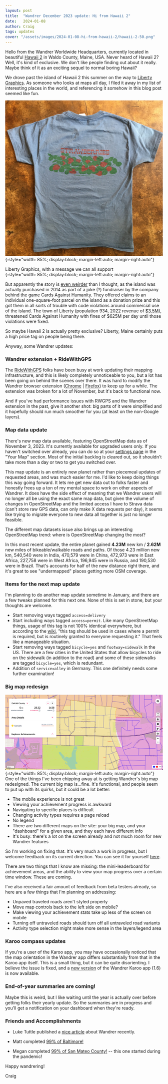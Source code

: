 ```yaml
---
layout: post
title:  "Wandrer December 2023 update: Hi from Hawaii 2"
date:   2024-01-08
author: Craig
tags: updates
cover: "/assets/images/2024-01-08-hi-from-hawaii-2/hawaii-2-50.png"
---
```


Hello from the Wandrer Worldwide Headquarters, currently located in beautiful [Hawaii 2](https://www.openstreetmap.org/way/150538916) in Waldo County, Maine, USA. Never heard of Hawaii 2? Well, it's kind of exclusive. We don't like people finding out about it really. Maybe think of it as an exciting sequel to normal boring Hawaii?

We drove past the island of Hawaii 2 this summer on the way to [Liberty Graphics](https://lgtees.com/). As someone who looks at maps all day, I filed it away in my list of interesting places in the world, and referencing it somehow in this blog post seemed like fun.

![](/assets/images/2024-01-08-hi-from-hawaii-2/liberty.jpg){:style="width: 85%; display:block; margin-left:auto; margin-right:auto"}
<figcaption>Liberty Graphics, with a message we can all support
</figcaption>{:style="width: 85%; display:block; margin-left:auto; margin-right:auto"}

But apparently the story is [even weirder](https://en.wikipedia.org/wiki/Hawaii_2) than I thought, as the island was actually purchased in 2014 as part of a joke (?) fundraiser by the company behind the game Cards Against Humanity. They offered claims to an individual one-square-foot parcel on the island as a donation prize and this got them in all sorts of trouble with code violations around commercial use of the island. The town of Liberty (population 934, 2022 revenue of [$3.5M](https://libertymaine.us/wp-content/uploads/2023/03/2022-Annual-Report.pdf)), threatened Cards Against Humanity with fines of $625M per day until those violations were fixed.

So maybe Hawaii 2 is actually pretty exclusive? Liberty, Maine certainly puts a high price tag on people being there.

Anyway, some Wandrer updates:

### Wandrer extension + RideWithGPS
The [RideWithGPS](https://ridewithgps.com) folks have been busy at work updating their mapping infrastructure, and this is likely completely unnoticeable to you, but a lot has been going on behind the scenes over there. It was hard to modify the Wandrer browser extension ([Chrome](https://chrome.google.com/webstore/detail/wandrer-map-overlay/nmcamjnbjejckmdbobepfjdehbfillan) | [Firefox](https://addons.mozilla.org/en-US/firefox/addon/wandrer-map-overlay/)) to keep up for a while. The extension was broken for a lot of November, but it's back to functional now.

And if you've had performance issues with RWGPS and the Wandrer extension in the past, give it another shot: big parts of it were simplified and it hopefully should run much smoother for you (at least on the non-Google layers).

### Map data update
There's new map data available, featuring OpenStreetMap data as of November 3, 2023. It's currently available for upgraded users only. If you haven't switched over already, you can do so at your [settings page](https://wandrer.earth/settings#preferences) in the "Your Map" section. Most of the initial backlog is cleared out, so it shouldn't take more than a day or two to get you switched over.

This map update is an entirely new planet rather than piecemeal updates of requested areas, and was much easier for me. I'd like to keep doing things this way going forward. It lets me get new data out to folks faster and honestly frees up a ton of my mental space to work on other aspects of Wandrer. It does have the side effect of meaning that we Wandrer users will no longer all be using the exact same map data, but given the volume of changes in OpenStreetMap and the limited access I have to Strava data (can't store raw GPS data, can only make X data requests per day), it seems like trying to migrate everyone to new data all together is just no longer feasible.

The different map datasets issue also brings up an interesting OpenStreetMap trend: where is OpenStreetMap changing the most?

In this most recent update, the entire planet gained **4.23M** new km / **2.62M** new miles of bikeable/walkable roads and paths. Of those 4.23 million new km, 540,540 were in India, 470,579 were in China, 472,973 were in East Africa, 227,758 were in West Africa, 196,945 were in Russia, and 190,530 were in Brazil. That's accounts for half of the new distance right there, and it's great to see "undermapped" places getting more OSM coverage.

### Items for the next map update

I'm planning to do another map update sometime in January, and there are a few tweaks planned for this next one. None of this is set in stone, but your thoughts are welcome.

* Start removing ways tagged `access=delivery`
* Start including ways tagged `access=permit`. Like many OpenStreetMap things, usage of this tag is not 100% identical everywhere, but according to the [wiki](https://wiki.openstreetmap.org/wiki/Tag:access%3Dpermit), "this tag should be used in cases where a permit is required, but is routinely granted to everyone requesting it." That feels like a manageable situation.
* Start removing ways tagged `bicycle=yes` and `footway=sidewalk` in the US. There are a few cities in the United States that allow bicycles to ride on the sidewalk (in addition to the road) and some of these sidewalks are tagged `bicycle=yes`, which is redundant.
* Addition of `service=alley` in Germany. This one definitely needs some further examination!

### Big map redesign
![](/assets/images/2024-01-08-hi-from-hawaii-2/my_places.png){:style="width: 85%; display:block; margin-left:auto; margin-right:auto"}
One of the things I've been chipping away at is getting Wandrer's big map redesigned. The current big map is...fine. It's functional, and people seem to put up with its quirks, but it could be a lot better:
* The mobile experience is not great
* Viewing your achievement progress is awkward
* Navigating to specific places is difficult
* Changing activity types requires a page reload
* No legend
* There are two different maps on the site: your big map, and your "dashboard" for a given area, and they each have different info
* It's busy: there's a lot on the screen already and not much room for new Wandrer features

So I'm working on fixing that. It's very much a work in progress, but I welcome feedback on its current direction. You can see it for yourself [here](https://wandrer.earth/dashboard/my_places).

There are two things that I know are missing: the mini-leaderboard for achievement areas, and the ability to view your map progress over a certain time window. These are coming.

I've also received a fair amount of feedback from beta testers already, so here are a few things that I'm planning on addressing:
* Unpaved traveled roads aren't styled properly
* Move map controls back to the left side on mobile?
* Make viewing your achievement stats take up less of the screen on mobile
* Turning off untraveled roads should turn off all untraveled road variants
* Activity type selection might make more sense in the layers/legend area

### Karoo compass updates
If you're a user of the Karoo app, you may have occasionally noticed that the map orientation in the Wandrer app differs substantially from that in the Karoo app itself. This is a small thing, but it can be quite disorienting. I believe the issue is fixed, and a [new version](https://wandrer.earth/karoo) of the Wandrer Karoo app (1.6) is now available.

### End-of-year summaries are coming!
Maybe this is weird, but I like waiting until the year is actually over before getting folks their yearly update. So the summaries are in progress and you'll get a notification on your dashboard when they're ready.

### Friends and Accomplishments
* Luke Tuttle published a [nice article](https://www.ultrarunningdestinations.com/home/using-wandrerearth-to-motivate-your-discovery-of-new-trails-not-just-log-miles) about Wandrer recently.

* Matt completed [99% of Baltimore!](https://www.strava.com/clubs/528504/posts/27145837)

* Megan completed [99% of San Mateo County!](https://www.strava.com/clubs/528504/posts/27217779) -- this one started during the pandemic!

Happy wandrering!

Craig
